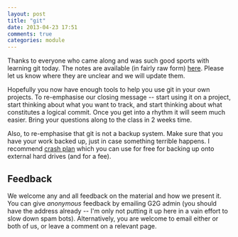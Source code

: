 ```yaml
---
layout: post
title: "git"
date: 2013-04-23 17:51
comments: true
categories: module
---
```


Thanks to everyone who came along and was such good sports with
learning git today.  The notes are available (in fairly raw form)
[here](/git).  Please let us know where they are unclear and we will
update them.

Hopefully you now have enough tools to help you use git in your own
projects.  To re-emphasise our closing message -- start using it on a
project, start thinking about what you want to track, and start
thinking about what constitutes a logical commit.  Once you get into a
rhythm it will seem much easier.  Bring your questions along to the
class in 2 weeks time.

Also, to re-emphasise that git is not a backup system.  Make sure that
you have your work backed up, just in case something terrible happens.
I recommend [crash plan](http://www.crashplan.com/) which you can use
for free for backing up onto external hard drives (and for a fee).

## Feedback

We welcome any and all feedback on the material and how we present it.
You can give *anonymous* feedback by emailing G2G admin (you should
have the address already -- I'm only not putting it up here in a vain
effort to slow down spam bots).  Alternatively, you are welcome to
email either or both of us, or leave a comment on a relevant page.
